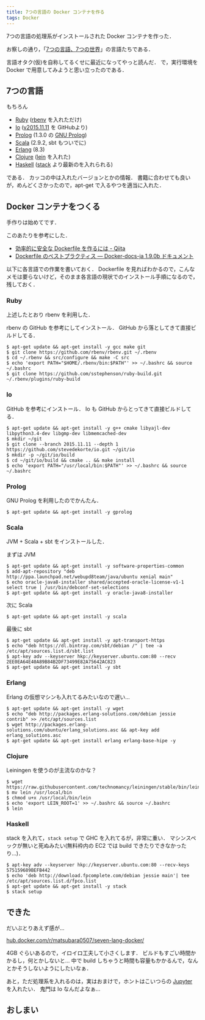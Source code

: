 ```yaml
---
title: 7つの言語の Docker コンテナを作る
tags: Docker
---
```


7つの言語の処理系がインストールされた Docker コンテナを作った．

お察しの通り，「[7つの言語、7つの世界](https://www.ohmsha.co.jp/book/9784274068577/)」の言語たちである．

言語オタク(仮)を自称してるくせに最近になってやっと読んだ．
で，実行環境を Docker で用意してみようと思い立ったのである．

## 7つの言語

もちろん

- [Ruby](https://www.ruby-lang.org) ([rbenv](https://github.com/rbenv/rbenv) を入れただけ)
- [Io](http://iolanguage.org/) ([v2015.11.11](https://github.com/stevedekorte/io/tree/2015.11.11) を GitHubより)
- [Prolog](http://www.gprolog.org/) (1.3.0 の [GNU Prolog](http://www.gprolog.org/))
- [Scala](https://www.scala-lang.org/) (2.9.2, sbt もついでに)
- [Erlang](https://www.erlang.org/) (8.3)
- [Clojure](https://clojure.org/) ([lein](https://leiningen.org/) を入れた)
- [Haskell](https://www.haskell.org/) ([stack](https://docs.haskellstack.org/en/stable/README/) より最新のを入れられる)

である．
カッコの中は入れたバージョンとかの情報．
書籍に合わせても良いが，めんどくさかったので，apt-get で入るやつを適当に入れた．

## Docker コンテナをつくる

手作りは始めてです．

このあたりを参考にした．

- [効率的に安全な Dockerfile を作るには - Qiita](http://qiita.com/pottava/items/452bf80e334bc1fee69a)
- [Dockerfile のベストプラクティス &mdash; Docker-docs-ja 1.9.0b ドキュメント](http://docs.docker.jp/engine/articles/dockerfile_best-practice.html)

以下に各言語での作業を書いておく．
Dockerfile を見ればわかるので，こんなメモは要らないけど，そのまま各言語の現状でのインストール手順になるので，残しておく．

### Ruby

上述したとおり rbenv を利用した．

rbenv の GitHub を参考にしてインストール．
GitHub から落としてきて直接ビルドしてる．

```
$ apt-get update && apt-get install -y gcc make git
$ git clone https://github.com/rbenv/rbenv.git ~/.rbenv
$ cd ~/.rbenv && src/configure && make -C src
$ echo 'export PATH="$HOME/.rbenv/bin:$PATH"' >> ~/.bashrc && source ~/.bashrc
$ git clone https://github.com/sstephenson/ruby-build.git ~/.rbenv/plugins/ruby-build
```

### Io

GitHub を参考にインストール．
Io も GitHub からとってきて直接ビルドしてる．

```
$ apt-get update && apt-get install -y g++ cmake libyajl-dev libpython3.4-dev libgmp-dev libmemcached-dev
$ mkdir ~/git
$ git clone --branch 2015.11.11 --depth 1 https://github.com/stevedekorte/io.git ~/git/io
$ mkdir -p ~/git/io/build
$ cd ~/git/io/build && cmake .. && make install
$ echo 'export PATH="/usr/local/bin:$PATH"' >> ~/.bashrc && source ~/.bashrc
```

### Prolog

GNU Prolog を利用したのでかんたん．

```
$ apt-get update && apt-get install -y gprolog
```

### Scala

JVM + Scala + sbt をインストールした．

まずは JVM

```
$ apt-get update && apt-get install -y software-properties-common
$ add-apt-repository "deb http://ppa.launchpad.net/webupd8team/java/ubuntu xenial main"
$ echo oracle-java8-installer shared/accepted-oracle-license-v1-1 select true | /usr/bin/debconf-set-selections
$ apt-get update && apt-get install -y oracle-java8-installer
```

次に Scala

```
$ apt-get update && apt-get install -y scala
```

最後に sbt

```
$ apt-get update && apt-get install -y apt-transport-https
$ echo "deb https://dl.bintray.com/sbt/debian /" | tee -a /etc/apt/sources.list.d/sbt.list
$ apt-key adv --keyserver hkp://keyserver.ubuntu.com:80 --recv 2EE0EA64E40A89B84B2DF73499E82A75642AC823
$ apt-get update && apt-get install -y sbt
```

### Erlang

Erlang の仮想マシンも入れてるみたいなので遅い...

```
$ apt-get update && apt-get install -y wget
$ echo "deb http://packages.erlang-solutions.com/debian jessie contrib" >> /etc/apt/sources.list
$ wget http://packages.erlang-solutions.com/ubuntu/erlang_solutions.asc && apt-key add erlang_solutions.asc
$ apt-get update && apt-get install erlang erlang-base-hipe -y
```

### Clojure

Leiningen を使うのが主流なのかな？

```
$ wget https://raw.githubusercontent.com/technomancy/leiningen/stable/bin/lein
$ mv lein /usr/local/bin
$ chmod u+x /usr/local/bin/lein
$ echo 'export LEIN_ROOT=1' >> ~/.bashrc && source ~/.bashrc
$ lein
```

### Haskell

stack を入れて，`stack setup` で GHC を入れてるが，非常に重い．
マシンスペックが無いと死ぬみたい(無料枠内の EC2 では build できたりできなかったり...)．

```
$ apt-key adv --keyserver hkp://keyserver.ubuntu.com:80 --recv-keys 575159689BEFB442
$ echo 'deb http://download.fpcomplete.com/debian jessie main'| tee /etc/apt/sources.list.d/fpco.list
$ apt-get update && apt-get install -y stack
$ stack setup
```

## できた

だいぶとりあえず感が...

[hub.docker.com/r/matsubara0507/seven-lang-docker/](https://hub.docker.com/r/matsubara0507/seven-lang-docker/)

4GB ぐらいあるので，イロイロ工夫して小さくします．
ビルドもすごい時間かかるし，何とかしないと...
中で build しちゃうと時間も容量もかかるんで，なんとかそうしないようにしたいなぁ．

あと，ただ処理系を入れるのは，実はおまけで，ホントはこいつらの [Jupyter](http://jupyter.org/) を入れたい．
鬼門は Io なんだよなぁ...

## おしまい
